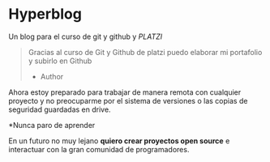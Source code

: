 # Hyperblog
Un blog para el curso de git y github y *PLATZI*
>Gracias al curso de Git y Github de platzi puedo elaborar mi portafolio y subirlo en Github
> - Author

Ahora estoy preparado para trabajar de manera remota con cualquier proyecto y no preocuparme por el sistema de versiones o las copias de seguridad guardadas en drive.

*Nunca paro de aprender

En un futuro no muy lejano **quiero crear proyectos open source** e interactuar con la gran comunidad de programadores.